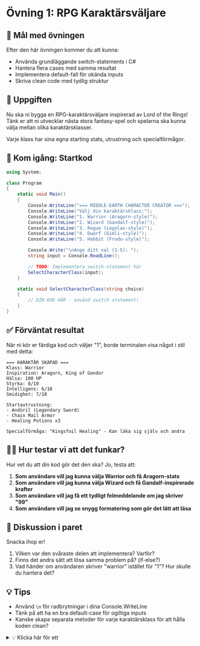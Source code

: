 # Övning 1: RPG Karaktärsväljare

## 🎯 Mål med övningen

Efter den här övningen kommer du att kunna:

- Använda grundläggande switch-statements i C#
- Hantera flera cases med samma resultat
- Implementera default-fall för okända inputs
- Skriva clean code med tydlig struktur

## 🧩 Uppgiften

Nu ska ni bygga en RPG-karaktärsväljare inspirerad av Lord of the Rings! Tänk er att ni utvecklar nästa stora fantasy-spel och spelarna ska kunna välja mellan olika karaktärsklasser.

Varje klass har sina egna starting stats, utrustning och specialförmågor.

## 🚀 Kom igång: Startkod

```csharp
using System;

class Program
{
    static void Main()
    {
        Console.WriteLine("=== MIDDLE-EARTH CHARACTER CREATOR ===");
        Console.WriteLine("Välj din karaktärsklass:");
        Console.WriteLine("1. Warrior (Aragorn-style)");
        Console.WriteLine("2. Wizard (Gandalf-style)");
        Console.WriteLine("3. Rogue (Legolas-style)");
        Console.WriteLine("4. Dwarf (Gimli-style)");
        Console.WriteLine("5. Hobbit (Frodo-style)");

        Console.Write("\nAnge ditt val (1-5): ");
        string input = Console.ReadLine();

        // TODO: Implementera switch-statement här
        SelectCharacterClass(input);
    }

    static void SelectCharacterClass(string choice)
    {
        // DIN KOD HÄR - använd switch statement!
    }
}
```

## ✅ Förväntat resultat

När ni kör er färdiga kod och väljer "1", borde terminalen visa något i stil med detta:

```
=== KARAKTÄR SKAPAD ===
Klass: Warrior
Inspiration: Aragorn, King of Gondor
Hälsa: 100 HP
Styrka: 8/10
Intelligens: 6/10
Smidighet: 7/10

Startautrustning:
- Andúril (Legendary Sword)
- Chain Mail Armor
- Healing Potions x3

Specialförmåga: "Kingsfoil Healing" - Kan läka sig själv och andra
```

## 🕵️‍♂️ Hur testar vi att det funkar?

Hur vet du att din kod gör det den ska? Jo, testa att:

1. **Som användare vill jag kunna välja Warrior och få Aragorn-stats**
2. **Som användare vill jag kunna välja Wizard och få Gandalf-inspirerade krafter**
3. **Som användare vill jag få ett tydligt felmeddelande om jag skriver "99"**
4. **Som användare vill jag se snygg formatering som gör det lätt att läsa**

## 🤔 Diskussion i paret

Snacka ihop er!

1. Vilken var den svåraste delen att implementera? Varför?
2. Finns det andra sätt att lösa samma problem på? (if-else?)
3. Vad händer om användaren skriver "warrior" istället för "1"? Hur skulle du hantera det?

## 💡 Tips

- Använd `\n` för radbrytningar i dina Console.WriteLine
- Tänk på att ha en bra default-case för ogiltiga inputs
- Kanske skapa separata metoder för varje karaktärsklass för att hålla koden clean?

<details>
<summary>💡 Klicka här för ett </summary>

```csharp
using System;

class Program
{
    static void Main()
    {
        Console.WriteLine("=== MIDDLE-EARTH CHARACTER CREATOR ===");
        Console.WriteLine("Välj din karaktärsklass:");
        Console.WriteLine("1. Warrior (Aragorn-style)");
        Console.WriteLine("2. Wizard (Gandalf-style)");
        Console.WriteLine("3. Rogue (Legolas-style)");
        Console.WriteLine("4. Dwarf (Gimli-style)");
        Console.WriteLine("5. Hobbit (Frodo-style)");

        Console.Write("\nAnge ditt val (1-5): ");
        string input = Console.ReadLine();

        SelectCharacterClass(input);
    }

    static void SelectCharacterClass(string choice)
    {
        Console.WriteLine("\n=== KARAKTÄR SKAPAD ===");

        switch (choice)
        {
            case "1":
                Console.WriteLine("Klass: Warrior");
                Console.WriteLine("Inspiration: Aragorn, King of Gondor");
                Console.WriteLine("Hälsa: 100 HP");
                Console.WriteLine("Styrka: 8/10");
                Console.WriteLine("Intelligens: 6/10");
                Console.WriteLine("Smidighet: 7/10");
                Console.WriteLine("\nStartautrustning:");
                Console.WriteLine("- Andúril (Legendary Sword)");
                Console.WriteLine("- Chain Mail Armor");
                Console.WriteLine("- Healing Potions x3");
                Console.WriteLine("\nSpecialförmåga: \"Kingsfoil Healing\" - Kan läka sig själv och andra");
                break;

            case "2":
                Console.WriteLine("Klass: Wizard");
                Console.WriteLine("Inspiration: Gandalf the Grey");
                Console.WriteLine("Hälsa: 70 HP");
                Console.WriteLine("Styrka: 4/10");
                Console.WriteLine("Intelligens: 10/10");
                Console.WriteLine("Smidighet: 5/10");
                Console.WriteLine("\nStartautrustning:");
                Console.WriteLine("- Staff of Power");
                Console.WriteLine("- Spell Book");
                Console.WriteLine("- Magic Ring");
                Console.WriteLine("\nSpecialförmåga: \"You shall not pass!\" - Kan blockera fiender");
                break;

            case "3":
                Console.WriteLine("Klass: Rogue");
                Console.WriteLine("Inspiration: Legolas Greenleaf");
                Console.WriteLine("Hälsa: 80 HP");
                Console.WriteLine("Styrka: 7/10");
                Console.WriteLine("Intelligens: 7/10");
                Console.WriteLine("Smidighet: 10/10");
                Console.WriteLine("\nStartautrustning:");
                Console.WriteLine("- Elven Bow");
                Console.WriteLine("- Quiver with 50 arrows");
                Console.WriteLine("- Elven cloak");
                Console.WriteLine("\nSpecialförmåga: \"Perfect Shot\" - Missar aldrig sitt mål");
                break;

            case "4":
                Console.WriteLine("Klass: Dwarf");
                Console.WriteLine("Inspiration: Gimli, son of Glóin");
                Console.WriteLine("Hälsa: 120 HP");
                Console.WriteLine("Styrka: 9/10");
                Console.WriteLine("Intelligens: 5/10");
                Console.WriteLine("Smidighet: 4/10");
                Console.WriteLine("\nStartautrustning:");
                Console.WriteLine("- Battle Axe");
                Console.WriteLine("- Dwarven Armor");
                Console.WriteLine("- Ale Horn (never empty)");
                Console.WriteLine("\nSpecialförmåga: \"Axe Mastery\" - Extra skada med yxor");
                break;

            case "5":
                Console.WriteLine("Klass: Hobbit");
                Console.WriteLine("Inspiration: Frodo Baggins");
                Console.WriteLine("Hälsa: 60 HP");
                Console.WriteLine("Styrka: 3/10");
                Console.WriteLine("Intelligens: 8/10");
                Console.WriteLine("Smidighet: 9/10");
                Console.WriteLine("\nStartautrustning:");
                Console.WriteLine("- Sting (Glowing sword)");
                Console.WriteLine("- Mithril shirt");
                Console.WriteLine("- Lembas bread x10");
                Console.WriteLine("\nSpecialförmåga: \"Second Breakfast\" - Kan äta för att återställa HP");
                break;

            default:
                Console.WriteLine("Okänt val! Välj mellan 1-5.");
                Console.WriteLine("Du får vara en vanlig NPC istället... 😢");
                Console.WriteLine("\nTips: Starta om programmet och välj en riktig karaktärsklass!");
                break;
        }
    }
}
```

</details>
